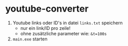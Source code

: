 # youtube-converter

1. Youtube links oder ID's in datei `links.txt` speichern
    * nur ein link/ID pro zeile!
    * ohne zusätzliche parameter wie: `&t=100s`
2. `main.exe` starten
